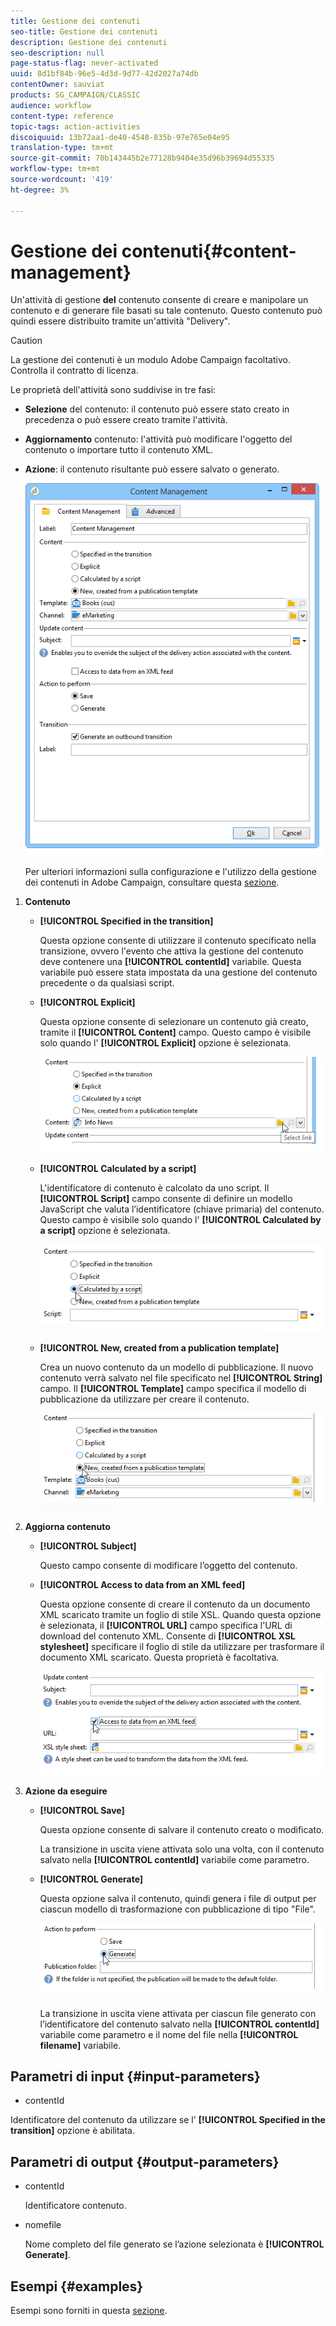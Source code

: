 ```yaml
---
title: Gestione dei contenuti
seo-title: Gestione dei contenuti
description: Gestione dei contenuti
seo-description: null
page-status-flag: never-activated
uuid: 8d1bf84b-96e5-4d3d-9d77-42d2027a74db
contentOwner: sauviat
products: SG_CAMPAIGN/CLASSIC
audience: workflow
content-type: reference
topic-tags: action-activities
discoiquuid: 13b72aa1-de40-4548-835b-97e765e04e95
translation-type: tm+mt
source-git-commit: 70b143445b2e77128b9404e35d96b39694d55335
workflow-type: tm+mt
source-wordcount: '419'
ht-degree: 3%

---
```



# Gestione dei contenuti{#content-management}

Un&#39;attività di gestione **del** contenuto consente di creare e manipolare un contenuto e di generare file basati su tale contenuto. Questo contenuto può quindi essere distribuito tramite un&#39;attività &quot;Delivery&quot;.

>[!CAUTION]
>
>La gestione dei contenuti è un modulo Adobe Campaign  facoltativo. Controlla il contratto di licenza.

Le proprietà dell&#39;attività sono suddivise in tre fasi:

* **Selezione** del contenuto: il contenuto può essere stato creato in precedenza o può essere creato tramite l&#39;attività.
* **Aggiornamento** contenuto: l&#39;attività può modificare l&#39;oggetto del contenuto o importare tutto il contenuto XML.
* **Azione**: il contenuto risultante può essere salvato o generato.

   ![](assets/content_mgmt_edit.png)

   Per ulteriori informazioni sulla configurazione e l&#39;utilizzo della gestione dei contenuti in  Adobe Campaign, consultare questa [sezione](../../delivery/using/about-content-management.md).

1. **Contenuto**

   * **[!UICONTROL Specified in the transition]**

      Questa opzione consente di utilizzare il contenuto specificato nella transizione, ovvero l&#39;evento che attiva la gestione del contenuto deve contenere una **[!UICONTROL contentId]** variabile. Questa variabile può essere stata impostata da una gestione del contenuto precedente o da qualsiasi script.

   * **[!UICONTROL Explicit]**

      Questa opzione consente di selezionare un contenuto già creato, tramite il **[!UICONTROL Content]** campo. Questo campo è visibile solo quando l&#39; **[!UICONTROL Explicit]** opzione è selezionata.

      ![](assets/content_mgmt_explicit.png)

   * **[!UICONTROL Calculated by a script]**

      L&#39;identificatore di contenuto è calcolato da uno script. Il **[!UICONTROL Script]** campo consente di definire un modello JavaScript che valuta l’identificatore (chiave primaria) del contenuto. Questo campo è visibile solo quando l&#39; **[!UICONTROL Calculated by a script]** opzione è selezionata.

      ![](assets/content_mgmt_script.png)

   * **[!UICONTROL New, created from a publication template]**

      Crea un nuovo contenuto da un modello di pubblicazione. Il nuovo contenuto verrà salvato nel file specificato nel **[!UICONTROL String]** campo. Il **[!UICONTROL Template]** campo specifica il modello di pubblicazione da utilizzare per creare il contenuto.

      ![](assets/content_mgmt_new.png)

1. **Aggiorna contenuto**

   * **[!UICONTROL Subject]**

      Questo campo consente di modificare l’oggetto del contenuto.

   * **[!UICONTROL Access to data from an XML feed]**

      Questa opzione consente di creare il contenuto da un documento XML scaricato tramite un foglio di stile XSL. Quando questa opzione è selezionata, il **[!UICONTROL URL]** campo specifica l&#39;URL di download del contenuto XML. Consente di **[!UICONTROL XSL stylesheet]** specificare il foglio di stile da utilizzare per trasformare il documento XML scaricato. Questa proprietà è facoltativa.

      ![](assets/content_mgmt_xmlcontent.png)

1. **Azione da eseguire**

   * **[!UICONTROL Save]**

      Questa opzione consente di salvare il contenuto creato o modificato.

      La transizione in uscita viene attivata solo una volta, con il contenuto salvato nella **[!UICONTROL contentId]** variabile come parametro.

   * **[!UICONTROL Generate]**

      Questa opzione salva il contenuto, quindi genera i file di output per ciascun modello di trasformazione con pubblicazione di tipo &quot;File&quot;.

      ![](assets/content_mgmt_generate.png)

      La transizione in uscita viene attivata per ciascun file generato con l’identificatore del contenuto salvato nella **[!UICONTROL contentId]** variabile come parametro e il nome del file nella **[!UICONTROL filename]** variabile.

## Parametri di input {#input-parameters}

* contentId

Identificatore del contenuto da utilizzare se l&#39; **[!UICONTROL Specified in the transition]** opzione è abilitata.

## Parametri di output {#output-parameters}

* contentId

   Identificatore contenuto.

* nomefile

   Nome completo del file generato se l’azione selezionata è **[!UICONTROL Generate]**.

## Esempi {#examples}

Esempi sono forniti in questa [sezione](../../delivery/using/automating-via-workflows.md#examples).

